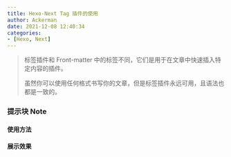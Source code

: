 ```yaml
---
title: Hexo-Next Tag 插件的使用
author: Ackerman
date: 2021-12-08 12:40:34
categories:
- [Hexo, Next]
---
```


> 标签插件和 Front-matter 中的标签不同，它们是用于在文章中快速插入特定内容的插件。
>
> 虽然你可以使用任何格式书写你的文章，但是标签插件永远可用，且语法也都是一致的。



### 提示块 Note

#### 使用方法

#### 展示效果

